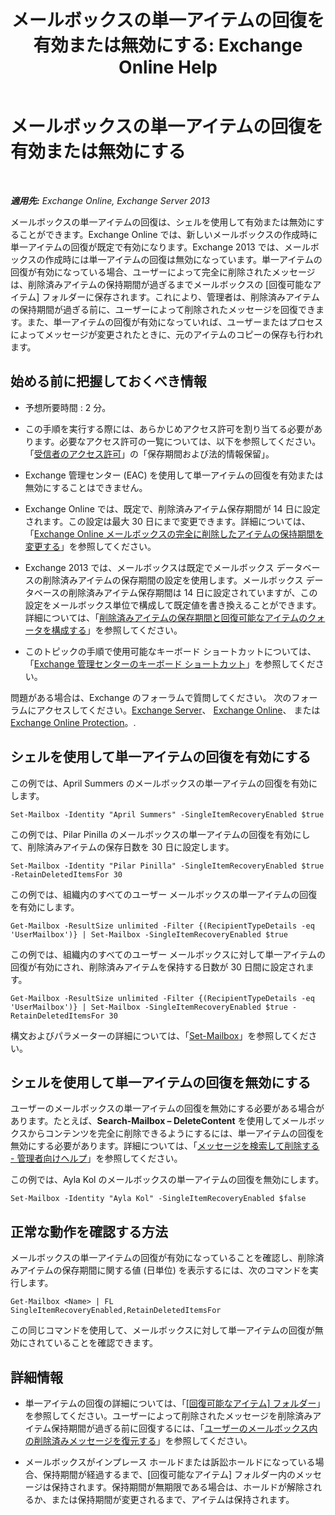 ﻿---
title: 'メールボックスの単一アイテムの回復を有効または無効にする: Exchange Online Help'
TOCTitle: メールボックスの単一アイテムの回復を有効または無効にする
ms:assetid: 2e7f1bcd-8395-45ad-86ce-22868bd46af0
ms:mtpsurl: https://technet.microsoft.com/ja-jp/library/Ee633460(v=EXCHG.150)
ms:contentKeyID: 54651677
ms.date: 05/22/2018
mtps_version: v=EXCHG.150
ms.translationtype: HT
---

# メールボックスの単一アイテムの回復を有効または無効にする

 

_**適用先:** Exchange Online, Exchange Server 2013_

メールボックスの単一アイテムの回復は、シェルを使用して有効または無効にすることができます。Exchange Online では、新しいメールボックスの作成時に単一アイテムの回復が既定で有効になります。Exchange 2013 では、メールボックスの作成時には単一アイテムの回復は無効になっています。単一アイテムの回復が有効になっている場合、ユーザーによって完全に削除されたメッセージは、削除済みアイテムの保持期間が過ぎるまでメールボックスの \[回復可能なアイテム\] フォルダーに保存されます。これにより、管理者は、削除済みアイテムの保持期間が過ぎる前に、ユーザーによって削除されたメッセージを回復できます。また、単一アイテムの回復が有効になっていれば、ユーザーまたはプロセスによってメッセージが変更されたときに、元のアイテムのコピーの保存も行われます。

## 始める前に把握しておくべき情報

  - 予想所要時間 : 2 分。

  - この手順を実行する際には、あらかじめアクセス許可を割り当てる必要があります。必要なアクセス許可の一覧については、以下を参照してください。「[受信者のアクセス許可](recipients-permissions-exchange-2013-help.md)」の「保存期間および法的情報保留」。

  - Exchange 管理センター (EAC) を使用して単一アイテムの回復を有効または無効にすることはできません。

  - Exchange Online では、既定で、削除済みアイテム保存期間が 14 日に設定されます。この設定は最大 30 日にまで変更できます。詳細については、「[Exchange Online メールボックスの完全に削除したアイテムの保持期間を変更する](https://technet.microsoft.com/ja-jp/library/dn163584\(v=exchg.150\))」を参照してください。

  - Exchange 2013 では、メールボックスは既定でメールボックス データベースの削除済みアイテムの保存期間の設定を使用します。メールボックス データベースの削除済みアイテム保存期間は 14 日に設定されていますが、この設定をメールボックス単位で構成して既定値を書き換えることができます。詳細については、「[削除済みアイテムの保存期間と回復可能なアイテムのクォータを構成する](configure-deleted-item-retention-and-recoverable-items-quotas-exchange-2013-help.md)」を参照してください。

  - このトピックの手順で使用可能なキーボード ショートカットについては、「[Exchange 管理センターのキーボード ショートカット](keyboard-shortcuts-in-the-exchange-admin-center-exchange-online-protection-help.md)」を参照してください。

問題がある場合は、Exchange のフォーラムで質問してください。 次のフォーラムにアクセスしてください。[Exchange Server](https://go.microsoft.com/fwlink/p/?linkid=60612)、 [Exchange Online](https://go.microsoft.com/fwlink/p/?linkid=267542)、 または [Exchange Online Protection](https://go.microsoft.com/fwlink/p/?linkid=285351)。.

## シェルを使用して単一アイテムの回復を有効にする

この例では、April Summers のメールボックスの単一アイテムの回復を有効にします。

    Set-Mailbox -Identity "April Summers" -SingleItemRecoveryEnabled $true

この例では、Pilar Pinilla のメールボックスの単一アイテムの回復を有効にして、削除済みアイテムの保存日数を 30 日に設定します。

    Set-Mailbox -Identity "Pilar Pinilla" -SingleItemRecoveryEnabled $true -RetainDeletedItemsFor 30

この例では、組織内のすべてのユーザー メールボックスの単一アイテムの回復を有効にします。

    Get-Mailbox -ResultSize unlimited -Filter {(RecipientTypeDetails -eq 'UserMailbox')} | Set-Mailbox -SingleItemRecoveryEnabled $true

この例では、組織内のすべてのユーザー メールボックスに対して単一アイテムの回復が有効にされ、削除済みアイテムを保持する日数が 30 日間に設定されます。

    Get-Mailbox -ResultSize unlimited -Filter {(RecipientTypeDetails -eq 'UserMailbox')} | Set-Mailbox -SingleItemRecoveryEnabled $true -RetainDeletedItemsFor 30

構文およびパラメーターの詳細については、「[Set-Mailbox](https://technet.microsoft.com/ja-jp/library/bb123981\(v=exchg.150\))」を参照してください。

## シェルを使用して単一アイテムの回復を無効にする

ユーザーのメールボックスの単一アイテムの回復を無効にする必要がある場合があります。たとえば、**Search-Mailbox – DeleteContent** を使用してメールボックスからコンテンツを完全に削除できるようにするには、単一アイテムの回復を無効にする必要があります。詳細については、「[メッセージを検索して削除する - 管理者向けヘルプ](search-for-and-delete-messages-admin-help-exchange-2013-help.md)」を参照してください。

この例では、Ayla Kol のメールボックスの単一アイテムの回復を無効にします。

    Set-Mailbox -Identity "Ayla Kol" -SingleItemRecoveryEnabled $false

## 正常な動作を確認する方法

メールボックスの単一アイテムの回復が有効になっていることを確認し、削除済みアイテムの保存期間に関する値 (日単位) を表示するには、次のコマンドを実行します。

    Get-Mailbox <Name> | FL SingleItemRecoveryEnabled,RetainDeletedItemsFor

この同じコマンドを使用して、メールボックスに対して単一アイテムの回復が無効にされていることを確認できます。

## 詳細情報

  - 単一アイテムの回復の詳細については、「[\[回復可能なアイテム\] フォルダー](recoverable-items-folder-exchange-2013-help.md)」を参照してください。ユーザーによって削除されたメッセージを削除済みアイテム保持期間が過ぎる前に回復するには、「[ユーザーのメールボックス内の削除済みメッセージを復元する](recover-deleted-messages-in-a-user-s-mailbox-exchange-2013-help.md)」を参照してください。

  - メールボックスがインプレース ホールドまたは訴訟ホールドになっている場合、保持期間が経過するまで、\[回復可能なアイテム\] フォルダー内のメッセージは保持されます。保持期間が無期限である場合は、ホールドが解除されるか、または保持期間が変更されるまで、アイテムは保持されます。

